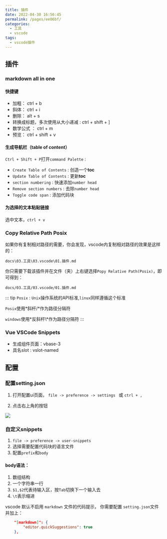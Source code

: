 ```yaml
---
title: 插件
date: 2022-04-30 16:56:45
permalink: /pages/ee06bf/
categories:
  - 工具
  - vscode
tags:
  - vscode插件
---
```


## 插件

### markdown all in one

#### 快捷键

-    加粗： ctrl + b
-    斜体： ctrl + i
-    删除： alt + s
-    转换成标题，多次使用从大小递减 : ctrl + shift + ]
-    数学公式 ： ctrl + m
-    预览： ctrl + shift + v

#### 生成导航栏（table of content）

 `Ctrl + Shift + P`打开`command Palette` :

- `Create Table of Contents` : 创造一个**toc**
- `Update Table of Contents` : 更新**toc**
- `section numbering` :  快速添加`number head` 
- `Remove section numbers` : 去除`number head`
- `Toggle code span` : 添加代码块

#### 为选择的文本粘贴链接

选中文本，`ctrl + v`

 
###  Copy Relative Path Posix

如果你有复制相对路径的需要，你会发现，vscode内复制相对路径的效果是这样的：

`docs\03.工具\03.vscode\01.插件.md`

你只需要下载该插件并在文件（夹）上右键选择`Popy Relative Path(Posix)`，即可得到：

`docs/03.工具/03.vscode/01.插件.md`

::: tip 
`Posix` : `Unix`操作系统的API标准,`linux`同样遵循这个标准

`Posix`使用*斜杆/*作为路径分隔符

`windows`使用*反斜杆\\*作为路径分隔符
:::

### Vue VSCode Snippets

- 生成组件页面：vbase-3
- 具名slot : vslot-named

## 配置

### 配置setting.json

1.   打开配置ui页面，
`file -> preference -> settings ` 或 `ctrl + ,`

2. 点击右上角的按钮

![](https://linyc.oss-cn-beijing.aliyuncs.com/20220516115229.png)

### 自定义snippets

1.  `file -> preference -> user-snippets`
2.  选择需要配置代码块的语言文件
3. 配置`prefix`和`body`

#### body语法：
1.  数组结构
2.  一个字符串一行
3.  `$1,$2`代表待输入区，按`Tab`切换下一个输入去
4.  `\t`表示缩进

vscode 默认不启用 `markdown` 文件的代码提示， 你需要配置 `setting.json`文件并加上：
```json
    "[markdown]": {
        "editor.quickSuggestions": true
    },
```